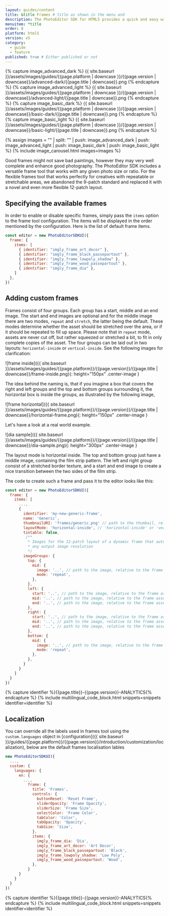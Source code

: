```yaml
---
layout: guides/content
title: &title Frames # title as shown in the menu and
description: The PhotoEditor SDK for HTML5 provides a quick and easy way for adding frames to any creative. Learn how to add custom frame assets to the library.
menuitem: *title
order: 8
platform: html5
version: v5
category:
  - guide
  - feature
published: true # Either published or not
---
```

<!-- ![{{page.title}} tool]({{ site.baseurl }}/assets/images/guides/{{page.platform | downcase }}/{{page.version | downcase}}/{{page.title | downcase}}.jpg){: .center-image style="padding: 20px; max-height: 400px;"} -->

{% capture image_advanced_dark %}
{{ site.baseurl }}/assets/images/guides/{{page.platform | downcase }}/{{page.version | downcase}}/advanced-dark/{{page.title | downcase}}.png
{% endcapture %}
{% capture image_advanced_light %}
{{ site.baseurl }}/assets/images/guides/{{page.platform | downcase }}/{{page.version | downcase}}/advanced-light/{{page.title | downcase}}.png
{% endcapture %}
{% capture image_basic_dark %}
{{ site.baseurl }}/assets/images/guides/{{page.platform | downcase }}/{{page.version | downcase}}/basic-dark/{{page.title | downcase}}.png
{% endcapture %}
{% capture image_basic_light %}
{{ site.baseurl }}/assets/images/guides/{{page.platform | downcase }}/{{page.version | downcase}}/basic-light/{{page.title | downcase}}.png
{% endcapture %}

{% assign images = "" | split: "" | push: image_advanced_dark | push: image_advanced_light | push: image_basic_dark | push: image_basic_light %}
{% include image_carousel.html images=images %}

Good frames might not save bad paintings, however they may very well complete and enhance good photography. The PhotoEditor SDK includes a versatile frame tool that works with any given photo size or ratio. For the flexible frames tool that works perfectly for creatives with repeatable or stretchable areas, we abandoned the 9-patch standard and replaced it with a novel and even more flexible 12-patch layout.

## Specifying the available frames

In order to enable or disable specific frames, simply pass the `items` option to the frame tool configuration. The items will be displayed in the order mentioned by the configuration. Here is the list of default frame items.

```js
const editor = new PhotoEditorSDKUI({
  frame: {
    items: [
      { identifier: "imgly_frame_art_decor" },
      { identifier: "imgly_frame_black_passepartout" },
      { identifier: "imgly_frame_lowpoly_shadow" },
      { identifier: "imgly_frame_wood_passepartout" },
      { identifier: "imgly_frame_dia" },
    ]
  },
})
```

## Adding custom frames

Frames consist of four groups. Each group has a start, middle and an end image. The start and end images are optional and for the middle image there are two modes, `repeat` and `stretch`, the latter being the default. These modes determine whether the asset should be stretched over the area, or if it should be repeated to fill up space. Please note that in `repeat` mode, assets are never cut off, but rather squeezed or stretched a bit, to fit in only complete copies of the asset.
The four groups can be laid out in two layouts: `horizontal-inside` or `vertical-inside`. See the following images for clarification:

![frame inside]({{ site.baseurl }}/assets/images/guides/{{page.platform}}/{{page.version}}/{{page.title | downcase}}/frame-inside.png){: height="150px" .center-image }

The idea behind the naming is, that if you imagine a box that covers the right and left groups and the top and bottom groups surrounding it,
the horizontal box is inside the groups, as illustrated by the following image,

![frame horizontal]({{ site.baseurl }}/assets/images/guides/{{page.platform}}/{{page.version}}/{{page.title | downcase}}/horizontal-frame.png){: height="150px" .center-image }

Let's have a look at a real world example.

![dia sample]({{ site.baseurl }}/assets/images/guides/{{page.platform}}/{{page.version}}/{{page.title | downcase}}/dia-sample.png){: height="300px" .center-image }

The layout mode is horizontal inside. The top and bottom group just have a middle image, containing the film strip pattern.
The left and right group consist of a stretched border texture, and a start and end image to create a nice transition between the two sides of the film strip.

The code to create such a frame and pass it to the editor looks like this:

```js
const editor = new PhotoEditorSDKUI({
  frame: {
    items: [
      ...,
      {
        identifier: 'my-new-generic-frame',
        name: 'Generic',
        thumbnailURI: 'frames/generic.png' // path to the thumbail, relative to the frame asset directory
        layoutMode: 'horizontal-inside', // 'horizontal-inside' or 'vertical-inside'
        tintable: false, 
         /**
          * Images for the 12-patch layout of a dynamic frame that automatically adapts to
          * any output image resolution
          */
        imageGroups: {
          top: {
            mid: {
              image: '..', // path to the image, relative to the frame asset directory
              mode: 'repeat',
            },
          },
          left: {
            start: '..', // path to the image, relative to the frame asset directory
            mid: '..', // path to the image, relative to the frame asset directory
            end: '..', // path to the image, relative to the frame asset directory
          },
          right: {
            start: '..', // path to the image, relative to the frame asset directory
            mid: '..', // path to the image, relative to the frame asset directory
            end: '..', // path to the image, relative to the frame asset directory
          },
          bottom: {
            mid: {
              image: '..', // path to the image, relative to the frame asset directory
              mode: 'repeat',
            },
          },
        }
      }
    ]
  }
})

```

{% capture identifier %}{{page.title}}-{{page.version}}-ANALYTICS{% endcapture %}
{% include multilingual_code_block.html snippets=snippets identifier=identifier %}

## Localization

You can override all the labels used in frames tool using the `custom.languages` object in [configuration]({{ site.baseurl }}/guides/{{page.platform}}/{{page.version}}/introduction/customization/localization), below are the default frames localisation lables

```js
new PhotoEditorSDKUI({
  ...,
  custom: {
    languages: {
      en: {
        ...,
          frame: {
            title: 'Frames',
            controls: {
              buttonReset: 'Reset Frame',
              sliderOpacity: 'Frame Opacity',
              sliderSize: 'Frame Size',
              selectColor: 'Frame Color',
              tabColor: 'Color',
              tabOpacity: 'Opacity',
              tabSize: 'Size',
            },
            items: {
              imgly_frame_dia: 'Dia',
              imgly_frame_art_decor: 'Art Decor',
              imgly_frame_black_passepartout: 'Black',
              imgly_frame_lowpoly_shadow: 'Low Poly',
              imgly_frame_wood_passepartout: 'Wood',
            },
          }
      }
    }
  }
})

```
{% capture identifier %}{{page.title}}-{{page.version}}-ANALYTICS{% endcapture %}
{% include multilingual_code_block.html snippets=snippets identifier=identifier %}